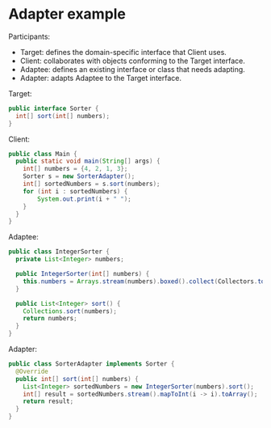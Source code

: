 # Adapter example

Participants: 

* Target: defines the domain-specific interface that Client uses.
* Client: collaborates with objects conforming to the Target interface.
* Adaptee: defines an existing interface or class that needs adapting. 
* Adapter: adapts Adaptee to the Target interface.

Target:

  ```java
  public interface Sorter {
    int[] sort(int[] numbers);
  }
  ```
  
Client:

  ```java
  public class Main {
    public static void main(String[] args) {
      int[] numbers = {4, 2, 1, 3};
      Sorter s = new SorterAdapter();
      int[] sortedNumbers = s.sort(numbers);
      for (int i : sortedNumbers) {
          System.out.print(i + " ");
      }
    }
  }
  ```
  
Adaptee:

  ```java
  public class IntegerSorter {
    private List<Integer> numbers;

    public IntegerSorter(int[] numbers) {
      this.numbers = Arrays.stream(numbers).boxed().collect(Collectors.toList());
    }

    public List<Integer> sort() {
      Collections.sort(numbers);
      return numbers;
    }
  }
  ```

Adapter:

  ```java
  public class SorterAdapter implements Sorter {
    @Override
    public int[] sort(int[] numbers) {
      List<Integer> sortedNumbers = new IntegerSorter(numbers).sort();
      int[] result = sortedNumbers.stream().mapToInt(i -> i).toArray();
      return result;
    }
  }
  ```
